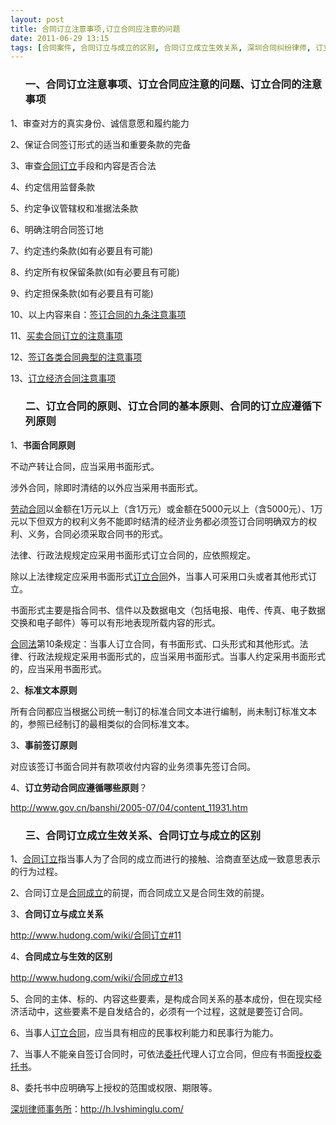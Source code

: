 ```yaml
---
layout: post
title: 合同订立注意事项,订立合同应注意的问题
date: 2011-06-29 13:15
tags: [合同案件, 合同订立与成立的区别, 合同订立成立生效关系, 深圳合同纠纷律师, 订立合同的原则, 订立合同的基本原则, 订立合同的注意事项]
---
```

<ol>
<h3>一、合同订立注意事项、订立合同应注意的问题、订立合同的注意事项</h3>
</ol>
1、审查对方的真实身份、诚信意愿和履约能力

2、保证合同签订形式的适当和重要条款的完备

3、审查<a href="http://h.lvshiminglu.com/law/745.html" target="_blank">合同订立</a>手段和内容是否合法

4、约定信用监督条款

5、约定争议管辖权和准据法条款

6、明确注明合同签订地

7、约定违约条款(如有必要且有可能)

8、约定所有权保留条款(如有必要且有可能)

9、约定担保条款(如有必要且有可能)

10、以上内容来自：<a href="http://www.ice8000.org/china/xyjd/6.htm#_Toc234200808" target="_blank">签订合同的九条注意事项</a>

11、<a href="http://www.110.com/ziliao/article-148011.html" target="_blank">买卖合同订立的注意事项</a>

12、<a href="http://zhidao.baidu.com/question/32064933" target="_blank">签订各类合同典型的注意事项</a>

13、<a href="http://wenku.baidu.com/view/6cc3011efad6195f312ba63d.html" target="_blank">订立经济合同注意事项</a>
<ol>
<h3>二、订立合同的原则、订立合同的基本原则、合同的订立应遵循下列原则</h3>
</ol>
1、<strong>书面合同原则</strong>

不动产转让合同，应当采用书面形式。

涉外合同，除即时清结的以外应当采用书面形式。

<a href="http://h.lvshiminglu.com/law/tag/%E5%8A%B3%E5%8A%A8%E5%90%88%E5%90%8C" target="_blank">劳动合同</a>以金额在1万元以上（含1万元）或金额在5000元以上（含5000元）、1万元以下但双方的权利义务不能即时结清的经济业务都必须签订合同明确双方的权利、义务，合同必须采取合同书的形式。

法律、行政法规规定应采用书面形式订立合同的，应依照规定。

除以上法律规定应采用书面形式<a href="http://h.lvshiminglu.com/law/745.html" target="_blank">订立合同</a>外，当事人可采用口头或者其他形式订立。

书面形式主要是指合同书、信件以及数据电文（包括电报、电传、传真、电子数据交换和电子邮件）等可以有形地表现所载内容的形式。

<a href="http://h.lvshiminglu.com/law/tag/%E5%90%88%E5%90%8C%E6%B3%95" target="_blank">合同法</a>第10条规定：当事人订立合同，有书面形式、口头形式和其他形式。法律、行政法规规定采用书面形式的，应当采用书面形式。当事人约定采用书面形式的，应当采用书面形式。

2、<strong>标准文本原则</strong>

所有合同都应当根据公司统一制订的标准合同文本进行编制，尚未制订标准文本的，参照已经制订的最相类似的合同标准文本。

3、<strong>事前签订原则</strong>

对应该签订书面合同并有款项收付内容的业务须事先签订合同。

4、<strong>订立劳动合同应遵循哪些原则</strong>？

<a href="http://www.gov.cn/banshi/2005-07/04/content_11931.htm" target="_blank">http://www.gov.cn/banshi/2005-07/04/content_11931.htm</a>
<ol>
<h3>三、合同订立成立生效关系、合同订立与成立的区别</h3>
</ol>
1、<a href="http://h.lvshiminglu.com/law/745.html" target="_blank">合同订立</a>指当事人为了合同的成立而进行的接触、洽商直至达成一致意思表示的行为过程。

2、合同订立是<a href="http://h.lvshiminglu.com/law/696.html" target="_blank">合同成立</a>的前提，而合同成立又是合同生效的前提。

3、<strong>合同订立与成立关系</strong>

<a href="http://www.hudong.com/wiki/合同订立#11" target="_blank">http://www.hudong.com/wiki/合同订立#11</a>

4、<strong>合同成立与生效的区别</strong>

<a href="http://www.hudong.com/wiki/合同成立#13" target="_blank">http://www.hudong.com/wiki/合同成立#13</a>

5、合同的主体、标的、内容这些要素，是构成合同关系的基本成份，但在现实经济活动中，这些要素不是自发结合的，必须有一个过程，这就是要签订合同。

6、当事人<a href="http://h.lvshiminglu.com/law/745.html" target="_blank">订立合同</a>，应当具有相应的民事权利能力和民事行为能力。

7、当事人不能亲自签订合同时，可依法<a href="http://h.lvshiminglu.com/law/683.html" target="_blank">委托</a>代理人订立合同，但应有书面<a href="http://h.lvshiminglu.com/law/122.html" target="_blank">授权委托书</a>。

8、委托书中应明确写上授权的范围或权限、期限等。

<a href="http://h.lvshiminglu.com/">深圳律师事务所</a>：<a href="http://h.lvshiminglu.com/">http://h.lvshiminglu.com/</a>

